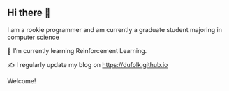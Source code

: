 ## Hi there 👋

<!--
**dufolk/dufolk** is a ✨ _special_ ✨ repository because its `README.md` (this file) appears on your GitHub profile.

Here are some ideas to get you started:

- 🔭 I’m currently working on ...
- 🌱 I’m currently learning ...
- 👯 I’m looking to collaborate on ...
- 🤔 I’m looking for help with ...
- 💬 Ask me about ...
- 📫 How to reach me: ...
- 😄 Pronouns: ...
- ⚡ Fun fact: ...
-->
I am a rookie programmer and am currently a graduate student majoring in computer science

🌱 I’m currently learning Reinforcement Learning.

✍ I regularly update my blog on https://dufolk.github.io

Welcome!
